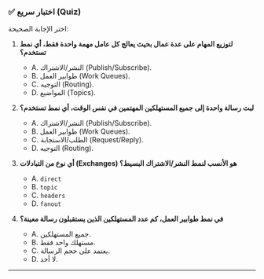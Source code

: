 ### ✅ اختبار سريع (Quiz)

اختر الإجابة الصحيحة:

1.  **لتوزيع المهام على عدة عمال بحيث يعالج كل عامل مهمة واحدة فقط، أي نمط تستخدم؟**

      * A. النشر/الاشتراك (Publish/Subscribe).
      * B. طوابير العمل (Work Queues).
      * C. التوجيه (Routing).
      * D. المواضيع (Topics).

2.  **لبث رسالة واحدة إلى جميع المستهلكين المهتمين في نفس الوقت، أي نمط تستخدم؟**

      * A. النشر/الاشتراك (Publish/Subscribe).
      * B. طوابير العمل (Work Queues).
      * C. الطلب/الاستجابة (Request/Reply).
      * D. التوجيه (Routing).

3.  **أي نوع من التبادلات (Exchanges) هو الأنسب لنمط النشر/الاشتراك البسيط؟**

      * A. `direct`
      * B. `topic`
      * C. `headers`
      * D. `fanout`

4.  **في نمط طوابير العمل، كم عدد المستهلكين الذين يستقبلون رسالة معينة؟**

      * A. جميع المستهلكين.
      * B. مستهلك واحد فقط.
      * C. يعتمد على حجم الرسالة.
      * D. لا أحد.

-----
